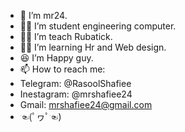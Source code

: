- 👋 I’m mr24.
- 👨‍🎓 I’m student engineering computer.
- 👨‍⚖️ I’m teach Rubatick.
- 👨‍💻 I’m learning Hr and Web design.
- 😆 I’m Happy guy.
- 📫 How to reach me:
- Telegram: @RasoolShafiee
- Inestagram: @mrshafiee24
- Gmail: mrshafiee24@gmail.com
- ☜(ﾟヮﾟ☜)
